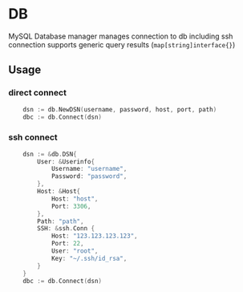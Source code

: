# DB
MySQL Database manager
manages connection to db including ssh connection
supports generic query results (`map[string]interface{}`)


## Usage
### direct connect
```go
	dsn := db.NewDSN(username, password, host, port, path)
	dbc := db.Connect(dsn)
``` 


### ssh connect
```go
	dsn := &db.DSN{
		User: &Userinfo{
			Username: "username",
			Password: "password",
		},
		Host: &Host{
			Host: "host",
			Port: 3306,
		},
        Path: "path",
        SSH: &ssh.Conn {
            Host: "123.123.123.123",
            Port: 22,
            User: "root",
            Key: "~/.ssh/id_rsa",
        }
	}
	dbc := db.Connect(dsn)
``` 